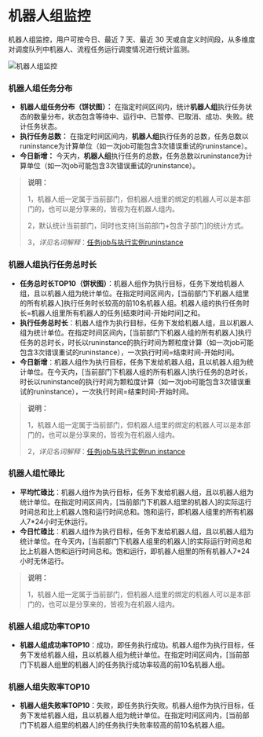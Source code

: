 # 机器人组监控

机器人组监控，用户可按今日、最近 7 天、最近 30 天或自定义时间段，从多维度对调度队列中机器人、流程任务运行调度情况进行统计监测。

![机器人组监控](https://docimages.blob.core.chinacloudapi.cn/images/Console/1219robotgroup-all.png)

### 机器人组任务分布

- **机器人组任务分布（饼状图）：** 在指定时间区间内，统计**机器人组**执行任务状态的数量分布，状态包含等待中、运行中、已暂停、已取消、成功、失败。统计任务状态。
- **执行任务总数：** 在指定时间区间内，**机器人组**执行任务的总数，任务总数以runinstance为计算单位（如一次job可能包含3次错误重试的runinstance）。
- **今日新增：** 今天内，**机器人组**执行任务的总数，任务总数以runinstance为计算单位（如一次job可能包含3次错误重试的runinstance）。

> **说明：**
>
> 1，机器人组一定属于当前部门，但机器人组里的绑定的机器人可以是本部门的，也可以是分享来的，皆视为在机器人组内。
>
> 2，默认统计当前部门，同时也支持[当前部门+包含子部门]的统计方式。
>
> 3，*详见名词解释*：[任务job与执行实例runinstance](./../../Glossary.md)

### 机器人组执行任务总时长

- **任务总时长TOP10（饼状图）**：机器人组作为执行目标，任务下发给机器人组，且以机器人组为统计单位。在指定时间区间内，[当前部门下机器人组里的所有机器人]执行任务时长较高的前10名机器人组。机器人组的执行任务时长=机器人组里所有机器人的任务[结束时间-开始时间]之和。
- **执行任务总时长**：机器人组作为执行目标，任务下发给机器人组，且以机器人组为统计单位。在指定时间区间内，[当前部门下机器人组的所有机器人]执行任务的总时长，时长以runinstance的执行时间为颗粒度计算（如一次job可能包含3次错误重试的runinstance），一次执行时间=结束时间-开始时间。
- **今日新增**：机器人组作为执行目标，任务下发给机器人组，且以机器人组为统计单位。在今天内，[当前部门下机器人组的所有机器人]执行任务的总时长，时长以runinstance的执行时间为颗粒度计算（如一次job可能包含3次错误重试的runinstance），一次执行时间=结束时间-开始时间。

> **说明：**
>
> 1，机器人组一定属于当前部门，但机器人组里的绑定的机器人可以是本部门的，也可以是分享来的，皆视为在机器人组内。
>
> 2，*详见名词解释*：[任务job与执行实例run instance](./../../Glossary.md)

### 机器人组忙碌比

- **平均忙碌比**：机器人组作为执行目标，任务下发给机器人组，且以机器人组为统计单位。在指定时间区间内，[当前部门下机器人组里的机器人]的实际运行时间总和比上机器人饱和运行时间总和。饱和运行，即机器人组里的所有机器人7*24小时无休运行。
- **今日忙碌比**：机器人组作为执行目标，任务下发给机器人组，且以机器人组为统计单位。在今天内，[当前部门下机器人组里的机器人]的实际运行时间总和比上机器人饱和运行时间总和。饱和运行，即机器人组里的所有机器人7*24小时无休运行。

> **说明：**
>
> 1，机器人组一定属于当前部门，但机器人组里的绑定的机器人可以是本部门的，也可以是分享来的，皆视为在机器人组内。

### 机器人组成功率TOP10

- **机器人组成功率TOP10**：成功，即任务执行成功。机器人组作为执行目标，任务下发给机器人组，且以机器人组为统计单位。在指定时间区间内，[当前部门下机器人组里的机器人]的任务执行成功率较高的前10名机器人组。

### 机器人组失败率TOP10

- **机器人组失败率TOP10**：失败，即任务执行失败。机器人组作为执行目标，任务下发给机器人组，且以机器人组为统计单位。在指定时间区间内，[当前部门下机器人组里的机器人]的任务执行失败率较高的前10名机器人组。
